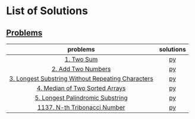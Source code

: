 # List of Solutions
## [Problems](https://leetcode.com/problemset/all/)
| problems | solutions |
| :------: | :-------: |
| [1. Two Sum](https://leetcode.com/problems/two-sum)                                                                                 | [py](https://github.com/e1630m/leetcode/blob/main/problems/p0001.py) |
| [2. Add Two Numbers](https://leetcode.com/problems/add-two-numbers)                                                                 | [py](https://github.com/e1630m/leetcode/blob/main/problems/p0002.py) |
| [3. Longest Substring Without Repeating Characters](https://leetcode.com/problems/longest-substring-without-repeating-characters/)  | [py](https://github.com/e1630m/leetcode/blob/main/problems/p0003.py) |
| [4. Median of Two Sorted Arrays](https://leetcode.com/problems/median-of-two-sorted-arrays)                                         | [py](https://github.com/e1630m/leetcode/blob/main/problems/p0004.py) |
| [5. Longest Palindromic Substring](https://leetcode.com/problems/longest-palindromic-substring)                                     | [py](https://github.com/e1630m/leetcode/blob/main/problems/p0005.py) |
| [1137. N-th Tribonacci Number](https://leetcode.com/problems/n-th-tribonacci-number)                                                | [py](https://github.com/e1630m/leetcode/blob/main/problems/p1137.py) |
